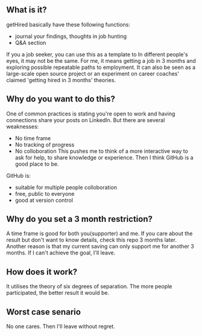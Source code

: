 ## What is it?
getHired basically have these following functions:
* journal your findings, thoughts in job hunting
* Q&A section

If you a job seeker, you can use this as a template to 
In different people's eyes, it may not be the same. For me, it means getting a job in 3 months and exploring possible repeatable paths to employment. It can also be
seen as a large-scale open source project or an experiment on career coaches' claimed 'getting hired in 3 months' theories.

## Why do you want to do this?
One of common practices is stating you're open to work and having connections share your posts on LinkedIn. But there are several weaknesses:
- No time frame
- No tracking of progress
- No colloboration
This pushes me to think of a more interactive way to ask for help, to share knowledge or experience. Then I think GitHub is a good place to be. 

GitHub is:
* suitable for multiple people colloboration
* free, public to everyone
* good at version control

## Why do you set a 3 month restriction?
A time frame is good for both you(supporter) and me. If you care about the result but don't want to know details, check this repo 3 months later. Another reason is 
that my current saving can only support me for another 3 months. If I can't achieve the goal, I'll leave. 

## How does it work?
It utilises the theory of six degrees of separation. The more people participated, the better result it would be.

## Worst case senario
No one cares. Then I'll leave without regret.

